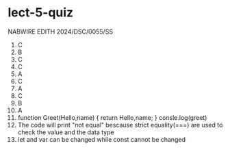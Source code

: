 # lect-5-quiz
NABWIRE EDITH 2024/DSC/0055/SS
1. C
2. B
3. C
4. C
5. A
6. C
7. A
8. C
9. B
10. A
11. function Greet(Hello,name) {
  return Hello,name;
}
consle.log(greet)
12. The code will print "not equal" bescause strict equality(===) are used to check  the value and the data type
13. let and var can be changed while const cannot be changed
